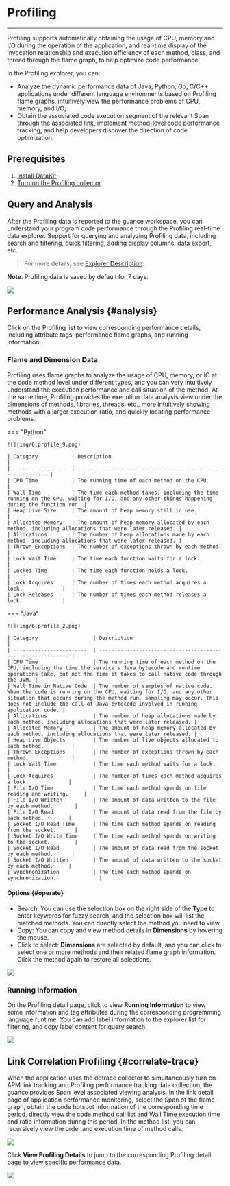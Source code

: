 # Profiling
---

Profiling supports automatically obtaining the usage of CPU, memory and I/O during the operation of the application, and real-time display of the invocation relationship and execution efficiency of each method, class, and thread through the flame graph, to help optimize code performance.

In the Profiling explorer, you can:

- Analyze the dynamic performance data of Java, Python, Go, C/C++ applications under different language environments based on Profiling flame graphs, intuitively view the performance problems of CPU, memory, and I/O;
- Obtain the associated code execution segment of the relevant Span through the associated link, implement method-level code performance tracking, and help developers discover the direction of code optimization.

## Prerequisites

1. [Install DataKit](../datakit/datakit-install.md);
2. [Turn on the Profiling collector](../integrations/profile.md).

## Query and Analysis

After the Profiling data is reported to the guance workspace, you can understand your program code performance through the Profiling real-time data explorer. Support for querying and analyzing Profiling data, including search and filtering, quick filtering, adding display columns, data export, etc.

> For more details, see [Explorer Description](../getting-started/function-details/explorer-search.md).

**Note**: Profiling data is saved by default for 7 days.

![](img/3.apm_11.png)

## Performance Analysis {#analysis}

Click on the Profiling list to view corresponding performance details, including attribute tags, performance flame graphs, and running information.

### Flame and Dimension Data

Profiling uses flame graphs to analyze the usage of CPU, memory, or IO at the code method level under different types, and you can very intuitively understand the execution performance and call situation of the method. At the same time, Profiling provides the execution data analysis view under the dimensions of methods, libraries, threads, etc., more intuitively showing methods with a larger execution ratio, and quickly locating performance problems.

<div class="grid" markdown>

=== "Python"

    ![](img/6.profile_9.png)

    | Category           | Description                                                  |
    | -----------------  | ------------------------------------------------------------ |
    | CPU Time           | The running time of each method on the CPU.                  |
    | Wall Time          | The time each method takes, including the time running on the CPU, waiting for I/O, and any other things happening during the function run. |
    | Heap Live Size     | The amount of heap memory still in use.                      |
    | Allocated Memory   | The amount of heap memory allocated by each method, including allocations that were later released. |
    | Allocations        | The number of heap allocations made by each method, including allocations that were later released. |
    | Thrown Exceptions  | The number of exceptions thrown by each method.              |
    | Lock Wait Time     | The time each function waits for a lock.                     |
    | Locked Time        | The time each function holds a lock.                         |
    | Lock Acquires      | The number of times each method acquires a lock.             |
    | Lock Releases      | The number of times each method releases a lock.             |

=== "Java"

    ![](img/6.profile_2.png)

    | Category                  | Description                                                  |
    | ------------------------  | ------------------------------------------------------------ |
    | CPU Time                  | The running time of each method on the CPU, including the time the service's Java bytecode and runtime operations take, but not the time it takes to call native code through the JVM. |
    | Wall Time in Native Code  | The number of samples of native code. When the code is running on the CPU, waiting for I/O, and any other situation that occurs during the method run, sampling may occur. This does not include the call of Java bytecode involved in running application code. |
    | Allocations               | The number of heap allocations made by each method, including allocations that were later released. |
    | Allocated Memory          | The amount of heap memory allocated by each method, including allocations that were later released. |
    | Heap Live Objects         | The number of live objects allocated to each method.         |
    | Thrown Exceptions         | The number of exceptions thrown by each method.              |
    | Lock Wait Time            | The time each method waits for a lock.                       |
    | Lock Acquires             | The number of times each method acquires a lock.             |
    | File I/O Time             | The time each method spends on file reading and writing.     |
    | File I/O Written          | The amount of data written to the file by each method.       |
    | File I/O Read             | The amount of data read from the file by each method.        |
    | Socket I/O Read Time      | The time each method spends on reading from the socket.      |
    | Socket I/O Write Time     | The time each method spends on writing to the socket.        |
    | Socket I/O Read           | The amount of data read from the socket by each method.      |
    | Socket I/O Written        | The amount of data written to the socket by each method.     |
    | Synchronization           | The time each method spends on synchronization.              |

</div>

#### Options {#operate}

- Search: You can use the selection box on the right side of the **Type** to enter keywords for fuzzy search, and the selection box will list the matched methods. You can directly select the method you need to view.
- Copy: You can copy and view method details in **Dimensions** by hovering the mouse.
- Click to select: **Dimensions** are selected by default, and you can click to select one or more methods and their related flame graph information. Click the method again to restore all selections.

![](img/10.changelog_profile.gif)

### Running Information

On the Profiling detail page, click to view **Running Information** to view some information and tag attributes during the corresponding programming language runtime. You can add label information to the explorer list for filtering, and copy label content for query search.

![](img/6.profile_5.png)

## Link Correlation Profiling {#correlate-trace}

When the application uses the ddtrace collector to simultaneously turn on APM link tracking and Profiling performance tracking data collection, the guance provides Span level associated viewing analysis. In the link detail page of application performance monitoring, select the Span of the flame graph, obtain the code hotspot information of the corresponding time period, directly view the code method call list and Wall Time execution time and ratio information during this period. In the method list, you can recursively view the order and execution time of method calls.

![](img/9.apm_explorer_11.png)

Click **View Profiling Details** to jump to the corresponding Profiling detail page to view specific performance data.

![](img/9.apm_explorer_12.png)

